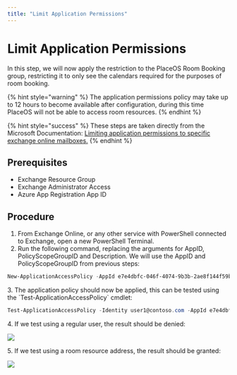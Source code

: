 ```yaml
---
title: "Limit Application Permissions"
---
```


# Limit Application Permissions

In this step, we will now apply the restriction to the PlaceOS Room Booking group, restricting it to only see the calendars required for the purposes of room booking.

{% hint style="warning" %}
The application permissions policy may take up to 12 hours to become available after configuration, during this time PlaceOS will not be able to access room resources.
{% endhint %}

{% hint style="success" %}
These steps are taken directly from the Microsoft Documentation: [Limiting application permissions to specific exchange online mailboxes.](https://docs.microsoft.com/en-us/graph/auth-limit-mailbox-access)
{% endhint %}

## Prerequisites

* Exchange Resource Group
* Exchange Administrator Access
* Azure App Registration App ID

## Procedure

1. From Exchange Online, or any other service with PowerShell connected to Exchange, open a new PowerShell Terminal.
2. Run the following command, replacing the arguments for AppID, PolicyScopeGroupID and Description. We will use the AppID and PolicyScopeGroupID from previous steps:

```powershell
New-ApplicationAccessPolicy -AppId e7e4dbfc-046f-4074-9b3b-2ae8f144f59b -PolicyScopeGroupId EvenUsers@contoso.com -AccessRight RestrictAccess -Description "Restrict this app to members of distribution group PlaceOS Room Booking."
```

3\. The application policy should now be applied, this can be tested using the \`Test-ApplicationAccessPolicy\` cmdlet:

```powershell
Test-ApplicationAccessPolicy -Identity user1@contoso.com -AppId e7e4dbfc-046-4074-9b3b-2ae8f144f59b
```

4\. If we test using a regular user, the result should be denied:

![](https://lh4.googleusercontent.com/iYhJTmhpCKMDfUc8c6KYYvmUt\_SuKfq\_u6qaTYV2iZgvil9ZqB7IfqTiWf48I9QP-g9ygWpcXzECFl0x3cv-n7gMbg\_QCKbK9I9x62DsflKqfDm4rfhXtTN7rbJJr9TCeuBRVQZZfQUKe\_dCJw)

5\. If we test using a room resource address, the result should be granted:

![](https://lh6.googleusercontent.com/qaX80LgRZX8H\_ZGLbtHi9WpuXd6f8ZMbh01BHX2ztLmM1-Co88cO2lGBJkp1-yGcpweMDcwNO2KSa8Br203enh395RMqLY7ENwfVwMZ-OpJ3BMEeNWf9SdpqW78JSnHHZfJzT5ml4z2alGqgqw)
